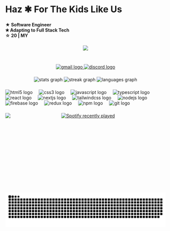 <h1 align="left">Haz ✱ For The Kids Like Us</h1>

###

<h4 align="left">★ Software Engineer<br>✭ Adapting to Full Stack Tech<br>☆ 20 | MY</h4>

###

<div align="center">
  <img src="https://profile-counter.glitch.me/lilhalzy/count.svg?"  />
</div>

###

<br clear="both">

<div align="center">
  <a href="lilhalzy@skiff.com" target="_blank">
    <img src="https://img.shields.io/static/v1?message=email&logo=gmail&label=&color=D14836&logoColor=d14836&labelColor=&style=for-the-badge" height="35" alt="gmail logo"  />
  </a>
  <a href="https://discordapp.com/users/880454651927990282" target="_blank">
    <img src="https://img.shields.io/static/v1?message=Discord&logo=discord&label=&color=7289DA&logoColor=white&labelColor=&style=for-the-badge" height="35" alt="discord logo"  />
  </a>
</div>

###

<div align="center">
  <img src="https://github-readme-stats.vercel.app/api?username=lilhalzy&hide_title=true&hide_rank=false&show_icons=true&include_all_commits=true&count_private=true&disable_animations=false&theme=vision-friendly-dark&locale=en&hide_border=true&custom_title=HAZ's%20STATS" height="150" alt="stats graph"  />
  <img src="https://streak-stats.demolab.com?user=lilhalzy&locale=en&mode=daily&theme=dark&hide_border=false&border_radius=5" height="150" alt="streak graph"  />
  <img src="https://github-readme-stats.vercel.app/api/top-langs?username=lilhalzy&locale=en&hide_title=false&layout=compact&card_width=320&langs_count=5&theme=chartreuse-dark&hide_border=false&custom_title=%E2%9C%B1" height="150" alt="languages graph"  />
</div>

###

<div align="left">
  <img src="https://img.shields.io/badge/HTML5-E34F26?logo=html5&logoColor=white&style=for-the-badge" height="30" alt="html5 logo"  />
  <img width="12" />
  <img src="https://img.shields.io/badge/CSS3-1572B6?logo=css3&logoColor=white&style=for-the-badge" height="30" alt="css3 logo"  />
  <img width="12" />
  <img src="https://img.shields.io/badge/JavaScript-F7DF1E?logo=javascript&logoColor=black&style=for-the-badge" height="30" alt="javascript logo"  />
  <img width="12" />
  <img src="https://img.shields.io/badge/TypeScript-3178C6?logo=typescript&logoColor=white&style=for-the-badge" height="30" alt="typescript logo"  />
  <img width="12" />
  <img src="https://img.shields.io/badge/React-61DAFB?logo=react&logoColor=black&style=for-the-badge" height="30" alt="react logo"  />
  <img width="12" />
  <img src="https://img.shields.io/badge/Next.js-000000?logo=nextdotjs&logoColor=white&style=for-the-badge" height="30" alt="nextjs logo"  />
  <img width="12" />
  <img src="https://img.shields.io/badge/Tailwind CSS-06B6D4?logo=tailwindcss&logoColor=black&style=for-the-badge" height="30" alt="tailwindcss logo"  />
  <img width="12" />
  <img src="https://img.shields.io/badge/Node.js-339933?logo=nodedotjs&logoColor=white&style=for-the-badge" height="30" alt="nodejs logo"  />
  <img width="12" />
  <img src="https://img.shields.io/badge/Firebase-FFCA28?logo=firebase&logoColor=black&style=for-the-badge" height="30" alt="firebase logo"  />
  <img width="12" />
  <img src="https://img.shields.io/badge/Redux-764ABC?logo=redux&logoColor=white&style=for-the-badge" height="30" alt="redux logo"  />
  <img width="12" />
  <img src="https://img.shields.io/badge/npm-CB3837?logo=npm&logoColor=white&style=for-the-badge" height="30" alt="npm logo"  />
  <img width="12" />
  <img src="https://img.shields.io/badge/Git-F05032?logo=git&logoColor=white&style=for-the-badge" height="30" alt="git logo"  />
</div>

###

<img align="left" height="250" src="https://www.jeandawson.com/static/img/404-jeandawson.gif"  />

###

<div align="center">
  <a href="https://open.spotify.com/user/haz-ziq">
    <img src="https://spotify-recently-played-readme.vercel.app/api?user=haz-ziq&count=3&unique=true" alt="Spotify recently played"  />
  </a>
</div>

###

<br clear="both">

<img src="https://raw.githubusercontent.com/lilhalzy/lilhalzy/output/snake.svg" alt="Snake animation" />

###